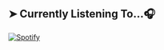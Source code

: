 ## ➤ Currently Listening To...🎧

[![Spotify](https://novatorem-Mikeykun123.vercel.app/api/spotify)](https://open.spotify.com/user/5goco7v2ndzwifzuvqv4x93qy)
